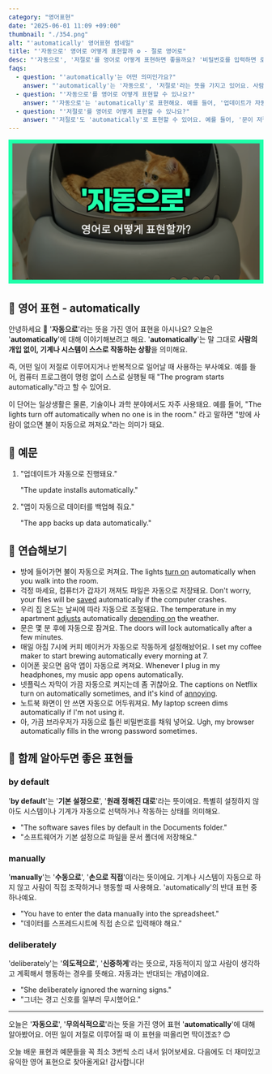 ```yaml
---
category: "영어표현"
date: "2025-06-01 11:09 +09:00"
thumbnail: "./354.png"
alt: "'automatically' 영어표현 썸네일"
title: "'자동으로' 영어로 어떻게 표현할까 ⚙️ - 절로 영어로"
desc: "'자동으로', '저절로'를 영어로 어떻게 표현하면 좋을까요? '비밀번호를 입력하면 로그인이 자동으로 돼요', '업데이트가 자동으로 진행돼요' 등을 영어로 표현하는 법을 배워봅시다. 다양한 예문을 통해서 연습하고 본인의 표현으로 만들어 보세요."
faqs:
  - question: "'automatically'는 어떤 의미인가요?"
    answer: "'automatically'는 '자동으로', '저절로'라는 뜻을 가지고 있어요. 사람이 개입하지 않아도 일이 저절로 일어나는 상황에서 사용해요."
  - question: "'자동으로'를 영어로 어떻게 표현할 수 있나요?"
    answer: "'자동으로'는 'automatically'로 표현해요. 예를 들어, '업데이트가 자동으로 진행돼요'는 'The update installs automatically.'라고 말해요."
  - question: "'저절로'를 영어로 어떻게 표현할 수 있나요?"
    answer: "'저절로'도 'automatically'로 표현할 수 있어요. 예를 들어, '문이 저절로 열려요'는 'The door opens automatically.'라고 말할 수 있어요."
---
```


!['automatically' 영어표현 썸네일](./354.png)

## 🌟 영어 표현 - automatically

안녕하세요 👋 '**자동으로**'라는 뜻을 가진 영어 표현을 아시나요? 오늘은 '**automatically**'에 대해 이야기해보려고 해요. '**automatically**'는 말 그대로 **사람의 개입 없이, 기계나 시스템이 스스로 작동하는 상황**을 의미해요.

즉, 어떤 일이 저절로 이루어지거나 반복적으로 일어날 때 사용하는 부사예요. 예를 들어, 컴퓨터 프로그램이 명령 없이 스스로 실행될 때 "The program starts automatically."라고 할 수 있어요.

이 단어는 일상생활은 물론, 기술이나 과학 분야에서도 자주 사용돼요. 예를 들어, "The lights turn off automatically when no one is in the room." 라고 말하면 "방에 사람이 없으면 불이 자동으로 꺼져요."라는 의미가 돼요.

## 📖 예문

1. "업데이트가 자동으로 진행돼요."

   "The update installs automatically."

2. "앱이 자동으로 데이터를 백업해 줘요."

   "The app backs up data automatically."

## 💬 연습해보기

<ul data-interactive-list>
  <li data-interactive-item>
    <span data-toggler>방에 들어가면 불이 자동으로 켜져요.</span>
    <span data-answer>The lights <a href="/blog/in-english/310.turn-on/">turn on</a> automatically when you walk into the room.</span>
  </li>
  <li data-interactive-item>
    <span data-toggler>걱정 마세요, 컴퓨터가 갑자기 꺼져도 파일은 자동으로 저장돼요.</span>
    <span data-answer>Don't worry, your files will be  <a href="/blog/in-english/293.save/">saved</a> automatically if the computer crashes.</span>
  </li>
  <li data-interactive-item>
    <span data-toggler>우리 집 온도는 날씨에 따라 자동으로 조절돼요.</span>
    <span data-answer>The temperature in my apartment <a href="/blog/in-english/073.adjust-to/">adjusts</a> automatically <a href="/blog/in-english/363.depending-on/">depending on</a> the weather.</span>
  </li>
  <li data-interactive-item>
    <span data-toggler>문은 몇 분 후에 자동으로 잠겨요.</span>
    <span data-answer>The doors will lock automatically after a few minutes.</span>
  </li>
  <li data-interactive-item>
    <span data-toggler>매일 아침 7시에 커피 메이커가 자동으로 작동하게 설정해놨어요.</span>
    <span data-answer>I set my coffee maker to start brewing automatically every morning at 7.</span>
  </li>
  <li data-interactive-item>
    <span data-toggler>이어폰 꽂으면 음악 앱이 자동으로 켜져요.</span>
    <span data-answer>Whenever I plug in my headphones, my music app opens automatically.</span>
  </li>
  <li data-interactive-item>
    <span data-toggler>넷플릭스 자막이 가끔 자동으로 켜지는데 좀 귀찮아요.</span>
    <span data-answer>The captions on Netflix turn on automatically sometimes, and it's kind of <a href="/blog/in-english/364.annoying/">annoying</a>.</span>
  </li>
  <li data-interactive-item>
    <span data-toggler>노트북 화면이 안 쓰면 자동으로 어두워져요.</span>
    <span data-answer>My laptop screen dims automatically if I'm not using it.</span>
  </li>
  <li data-interactive-item>
    <span data-toggler>아, 가끔 브라우저가 자동으로 틀린 비밀번호를 채워 넣어요.</span>
    <span data-answer>Ugh, my browser automatically fills in the wrong password sometimes.</span>
  </li>
</ul>

## 🤝 함께 알아두면 좋은 표현들

### by default

'**by default**'는 '**기본 설정으로**', '**원래 정해진 대로**'라는 뜻이에요. 특별히 설정하지 않아도 시스템이나 기계가 자동으로 선택하거나 작동하는 상태를 의미해요.

- "The software saves files by default in the Documents folder."
- "소프트웨어가 기본 설정으로 파일을 문서 폴더에 저장해요."

### manually

'**manually**'는 '**수동으로**', '**손으로 직접**'이라는 뜻이에요. 기계나 시스템이 자동으로 하지 않고 사람이 직접 조작하거나 행동할 때 사용해요. 'automatically'의 반대 표현 중 하나예요.

- "You have to enter the data manually into the spreadsheet."
- "데이터를 스프레드시트에 직접 손으로 입력해야 해요."

### deliberately

'deliberately'는 '**의도적으로**', '**신중하게**'라는 뜻으로, 자동적이지 않고 사람이 생각하고 계획해서 행동하는 경우를 뜻해요. 자동과는 반대되는 개념이에요.

- "She deliberately ignored the warning signs."
- "그녀는 경고 신호를 일부러 무시했어요."

---

오늘은 '**자동으로**', '**무의식적으로**'라는 뜻을 가진 영어 표현 '**automatically**'에 대해 알아봤어요. 어떤 일이 저절로 이루어질 때 이 표현을 떠올리면 딱이겠죠? 😊

오늘 배운 표현과 예문들을 꼭 최소 3번씩 소리 내서 읽어보세요. 다음에도 더 재미있고 유익한 영어 표현으로 찾아올게요! 감사합니다!

